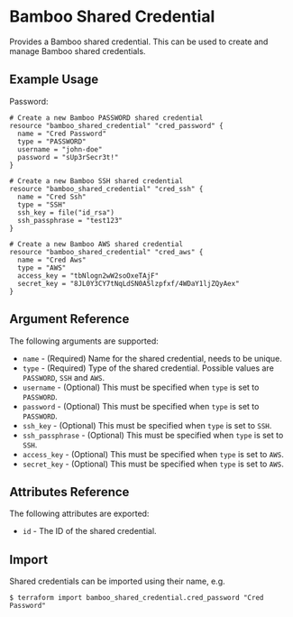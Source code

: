 # Bamboo Shared Credential

Provides a Bamboo shared credential. This can be used to create and manage Bamboo shared credentials.

## Example Usage

Password:

```hcl
# Create a new Bamboo PASSWORD shared credential
resource "bamboo_shared_credential" "cred_password" {
  name = "Cred Password"
  type = "PASSWORD"
  username = "john-doe"
  password = "sUp3rSecr3t!"
}

# Create a new Bamboo SSH shared credential
resource "bamboo_shared_credential" "cred_ssh" {
  name = "Cred Ssh"
  type = "SSH"
  ssh_key = file("id_rsa")
  ssh_passphrase = "test123"
}

# Create a new Bamboo AWS shared credential
resource "bamboo_shared_credential" "cred_aws" {
  name = "Cred Aws"
  type = "AWS"
  access_key = "tbNlogn2wW2soOxeTAjF"
  secret_key = "8JL0Y3CY7tNqLdSN0A5lzpfxf/4WDaY1ljZQyAex"
}
```

## Argument Reference

The following arguments are supported:

* `name` - (Required) Name for the shared credential, needs to be unique.
* `type` - (Required) Type of the shared credential. Possible values are `PASSWORD`, `SSH` and `AWS`.
* `username` - (Optional) This must be specified when `type` is set to `PASSWORD`.
* `password` - (Optional) This must be specified when `type` is set to `PASSWORD`.
* `ssh_key` - (Optional) This must be specified when `type` is set to `SSH`.
* `ssh_passphrase` - (Optional) This must be specified when `type` is set to `SSH`.
* `access_key` - (Optional) This must be specified when `type` is set to `AWS`.
* `secret_key` - (Optional) This must be specified when `type` is set to `AWS`.

## Attributes Reference

The following attributes are exported:

* `id` - The ID of the shared credential.

## Import

Shared credentials can be imported using their name, e.g.

```
$ terraform import bamboo_shared_credential.cred_password "Cred Password"
```
